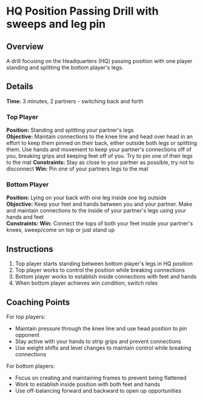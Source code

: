 # HQ Position Passing Drill with sweeps and leg pin

## Overview
A drill focusing on the Headquarters (HQ) passing position with one player standing and splitting the bottom player's legs.

## Details
**Time:** 3 minutes, 2 partners - switching back and forth

### Top Player
**Position:** Standing and splitting your partner's legs  
**Objective:** Maintain connections to the knee line and head over head in an effort to keep them pinned on their back, either outside both legs or splitting them. Use hands and movement to keep your partner's connections off of you, breaking grips and keeping feet off of you. Try to pin one of their legs to the mat
**Constraints:** Stay as close to your partner as possible, try not to disconnect
**Win:** Pin one of your partners legs to the mat

### Bottom Player
**Position:** Lying on your back with one leg inside one leg outside  
**Objective:** Keep your feet and hands between you and your partner. Make and maintain connections to the inside of your partner's legs using your hands and feet  
**Constraints:** 
**Win:** Connect the tops of both your feet inside your partner's knees, sweep/come on top or just stand up

## Instructions
1. Top player starts standing between bottom player's legs in HQ position
2. Top player works to control the position while breaking connections
3. Bottom player works to establish inside connections with feet and hands
4. When bottom player achieves win condition, switch roles

## Coaching Points
For top players:
- Maintain pressure through the knee line and use head position to pin opponent
- Stay active with your hands to strip grips and prevent connections
- Use weight shifts and level changes to maintain control while breaking connections

For bottom players:
- Focus on creating and maintaining frames to prevent being flattened
- Work to establish inside position with both feet and hands
- Use off-balancing forward and backward to open up opportunities
